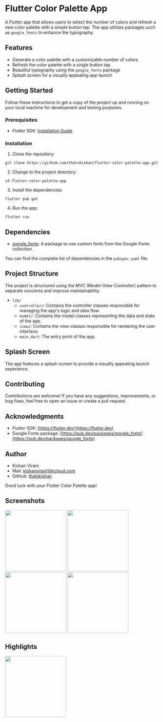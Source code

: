 # Flutter Color Palette App

A Flutter app that allows users to select the number of colors and refresh a new color palette with a simple button tap. The app utilizes packages such as `google_fonts` to enhance the typography.

## Features

- Generate a color palette with a customizable number of colors
- Refresh the color palette with a single button tap
- Beautiful typography using the `google_fonts` package
- Splash screen for a visually appealing app launch


## Getting Started

Follow these instructions to get a copy of the project up and running on your local machine for development and testing purposes.

### Prerequisites

- Flutter SDK: [Installation Guide](https://flutter.dev/docs/get-started/install)

### Installation

1. Clone the repository:

```
git clone https://github.com/thatskishan/flutter-color-palette-app.git
```

2. Change to the project directory:

```
cd flutter-color-palette-app
```

3. Install the dependencies:

```
flutter pub get
```

4. Run the app:

```
flutter run
```

## Dependencies

- [google_fonts](https://pub.dev/packages/google_fonts): A package to use custom fonts from the Google Fonts collection.

You can find the complete list of dependencies in the `pubspec.yaml` file.

## Project Structure

The project is structured using the MVC (Model-View-Controller) pattern to separate concerns and improve maintainability.

- `lib/`
  - `controller/`: Contains the controller classes responsible for managing the app's logic and data flow.
  - `model/`: Contains the model classes representing the data and state of the app.
  - `view/`: Contains the view classes responsible for rendering the user interface.
  - `main.dart`: The entry point of the app.

## Splash Screen

The app features a splash screen to provide a visually appealing launch experience.

## Contributing

Contributions are welcome! If you have any suggestions, improvements, or bug fixes, feel free to open an issue or create a pull request.

## Acknowledgments

- Flutter SDK: [https://flutter.dev](https://flutter.dev)
- Google Fonts package: [https://pub.dev/packages/google_fonts](https://pub.dev/packages/google_fonts)

## Author

- Kishan Virani
- Mail: kishanvirani1@icloud.com
- GitHub: [thatskishan](https://github.com/thatskishan)

Good luck with your Flutter Color Palette app!

## Screenshots

<img src = "https://github.com/thatskishan/flutter_color_palette_generator/assets/123537725/5b25d629-1297-46ee-85c3-920110f63dc7" width="200px">
<img src = "https://github.com/thatskishan/flutter_color_palette_generator/assets/123537725/10380914-64b5-4ddd-b090-e51ef813690d" width="200px">
<img src = "https://github.com/thatskishan/flutter_color_palette_generator/assets/123537725/44c20657-e41e-4030-87c1-98f96e490b32" width="200px">
<img src = "https://github.com/thatskishan/flutter_color_palette_generator/assets/123537725/846b724f-aa36-481d-83cf-cd6709dd76b4" width="200px">

## Highlights

<img src = "https://github.com/thatskishan/flutter_color_palette_generator/assets/123537725/68e26e73-3189-4cfb-8e35-1488c307398f" width="200px">




